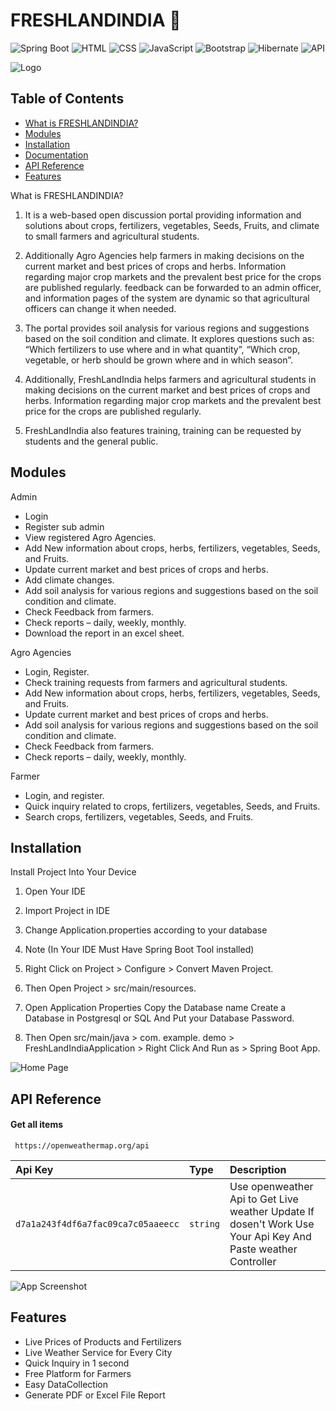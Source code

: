 # FRESHLANDINDIA  🌱


![Spring Boot](https://img.shields.io/badge/Spring_Boot-2.7.1-green)
![HTML](https://img.shields.io/badge/HTML-5-red)
![CSS](https://img.shields.io/badge/CSS-3-blue)
![JavaScript](https://img.shields.io/badge/JavaScript-ES6-yellow)
![Bootstrap](https://img.shields.io/badge/Bootstrap-5.0-purple)
![Hibernate](https://img.shields.io/badge/Hibernate-JPA-yellreen)
![API](https://img.shields.io/badge/API-OpenWeatherMap-orange)

![Logo](https://github.com/user-attachments/assets/5631c324-db86-4cc5-8f6b-25deadb1e97d)


## Table of Contents

- [What is FRESHLANDINDIA?](#what-is-FreshLandIndia)
- [Modules](#modules)
- [Installation](#installation)
- [Documentation](#documentation)
- [API Reference](#api-reference)
- [Features](#features)

 What is  FRESHLANDINDIA?

1) It is a web-based open discussion portal providing information and solutions about crops, fertilizers, vegetables, Seeds, Fruits, and climate to small farmers and agricultural students.

2) Additionally Agro Agencies help farmers in making decisions on the current market and best prices of crops and herbs. Information regarding major crop markets and the prevalent best price for the crops are published regularly. feedback can be forwarded to an admin officer, and information pages of the system are dynamic so that agricultural officers can change it when needed.

3)  The portal provides soil analysis for various regions and suggestions based on the soil condition and climate. It explores questions such as: “Which fertilizers to use where and in what quantity”, “Which crop, vegetable, or herb should be grown 
where and in which season”.

4) Additionally, FreshLandIndia helps farmers and agricultural students in making decisions on the current market and best prices of crops and herbs. Information regarding major crop markets and the prevalent best price for the crops are 
published regularly.

5) FreshLandIndia also features training, training can be requested by students and the general public.




## Modules

Admin
- Login
- Register sub admin
- View registered Agro Agencies.
- Add New information about crops, herbs, fertilizers, vegetables, Seeds, and Fruits.
- Update current market and best prices of crops and herbs.
- Add climate changes.
- Add soil analysis for various regions and suggestions based on the soil condition and climate.
- Check Feedback from farmers.
- Check reports – daily, weekly, monthly.
- Download the report in an excel sheet.
  
Agro Agencies

- Login, Register.
- Check training requests from farmers and agricultural students.
- Add New information about crops, herbs, fertilizers, vegetables, Seeds, and Fruits.
- Update current market and best prices of crops and herbs.
- Add soil analysis for various regions and suggestions based on the soil condition and climate.
- Check Feedback from farmers.
- Check reports – daily, weekly, monthly.
  
Farmer

- Login, and register.
- Quick inquiry related to crops, fertilizers, vegetables, Seeds, and Fruits.
- Search crops, fertilizers, vegetables, Seeds, and Fruits.
## Installation

Install Project Into Your Device

 1) Open Your IDE

 2) Import Project in IDE

 3) Change Application.properties according to your database

 4) Note (In Your IDE Must Have Spring Boot Tool installed)

 5) Right Click on Project > Configure > Convert Maven Project.

 6) Then Open Project >  src/main/resources.

 7) Open Application  Properties Copy the Database name Create a Database in Postgresql or SQL And Put your Database Password.

 8) Then Open  src/main/java > com. example. demo > FreshLandIndiaApplication > Right Click And Run as > Spring Boot App.




     
 ![Home Page](https://github.com/user-attachments/assets/34e23483-4b2c-49f5-a3f8-c7ed24a1e05b)
    


## API Reference

#### Get all items

```http
 https://openweathermap.org/api
```

| Api Key | Type     | Description                |
| :-------- | :------- | :------------------------- |
| `d7a1a243f4df6a7fac09ca7c05aaeecc` | `string` | Use openweather Api to Get Live weather Update If  dosen't Work Use Your Api Key And Paste weather Controller |






![App Screenshot](https://github.com/user-attachments/assets/7050c543-d978-430f-a7d8-6d67dc34f0b0)




## Features

- Live Prices of Products and Fertilizers
- Live Weather Service for Every City
- Quick Inquiry in 1 second
- Free Platform for Farmers
- Easy DataCollection 
- Generate PDF or Excel File Report




